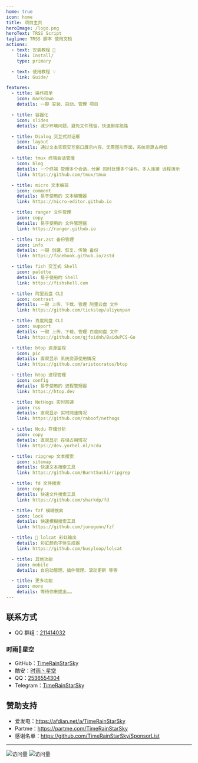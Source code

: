 ```yaml
---
home: true
icon: home
title: 项目主页
heroImage: /logo.png
heroText: TRSS Script
tagline: TRSS 脚本 使用文档
actions:
  - text: 安装教程 ️📲
    link: Install/
    type: primary

  - text: 使用教程 💡
    link: Guide/

features:
  - title: 操作简单
    icon: markdown
    details: 一键 安装、启动、管理 项目

  - title: 容器化
    icon: slides
    details: 减少环境问题，避免文件残留，快速删库跑路

  - title: Dialog 交互式对话框
    icon: layout
    details: 通过文本实现交互窗口展示内容，无需图形界面，系统资源占用低

  - title: tmux 终端会话管理
    icon: blog
    details: 一个终端 管理多个会话，分屏 同时处理多个操作，多人连接 远程演示
    link: https://github.com/tmux/tmux

  - title: micro 文本编辑
    icon: comment
    details: 易于使用的 文本编辑器
    link: https://micro-editor.github.io

  - title: ranger 文件管理
    icon: copy
    details: 易于使用的 文件管理器
    link: https://ranger.github.io

  - title: tar.zst 备份管理
    icon: info
    details: 一键 创建、恢复、传输 备份
    link: https://facebook.github.io/zstd

  - title: fish 交互式 Shell
    icon: palette
    details: 易于使用的 Shell
    link: https://fishshell.com

  - title: 阿里云盘 CLI
    icon: contrast
    details: 一键 上传、下载、管理 阿里云盘 文件
    link: https://github.com/tickstep/aliyunpan

  - title: 百度网盘 CLI
    icon: support
    details: 一键 上传、下载、管理 百度网盘 文件
    link: https://github.com/qjfoidnh/BaiduPCS-Go

  - title: btop 资源监视
    icon: pic
    details: 直观显示 系统资源使用情况
    link: https://github.com/aristocratos/btop

  - title: htop 进程管理
    icon: config
    details: 易于使用的 进程管理器
    link: https://htop.dev

  - title: NetHogs 实时网速
    icon: rss
    details: 直观显示 实时网速情况
    link: https://github.com/raboof/nethogs

  - title: Ncdu 存储分析
    icon: copy
    details: 直观显示 存储占用情况
    link: https://dev.yorhel.nl/ncdu

  - title: ripgrep 文本搜索
    icon: sitemap
    details: 快速文本搜索工具
    link: https://github.com/BurntSushi/ripgrep

  - title: fd 文件搜索
    icon: copy
    details: 快速文件搜索工具
    link: https://github.com/sharkdp/fd

  - title: fzf 模糊搜索
    icon: lock
    details: 快速模糊搜索工具
    link: https://github.com/junegunn/fzf

  - title: 🌈 lolcat 彩虹输出
    details: 彩虹颜色字体生成器
    link: https://github.com/busyloop/lolcat

  - title: 其他功能
    icon: mobile
    details: 自启动管理、插件管理、滚动更新 等等

  - title: 更多功能
    icon: more
    details: 等待你来提出……
---
```


## 联系方式

- QQ 群组：[211414032](https://jq.qq.com/?k=QU1xGLEB)

### 时雨🌌星空

- GitHub：[TimeRainStarSky](https://github.com/TimeRainStarSky)
- 酷安：[时雨丶星空](https://coolapk.com/u/2650948)
- QQ：[2536554304](https://qm.qq.com/cgi-bin/qm/qr?k=x8LtlP8vwZs7qLwmsbCsyLoAHy7Et1Pj)
- Telegram：[TimeRainStarSky](https://t.me/TimeRainStarSky)

## 赞助支持

- 爱发电：<https://afdian.net/a/TimeRainStarSky>
- Partme：<https://partme.com/TimeRainStarSky>
- 感谢名单：<https://github.com/TimeRainStarSky/SponsorList>

---

![访问量](https://visitor-badge.glitch.me/badge?page_id=TimeRainStarSky-TRSS_Script&right_color=red&left_text=访%20问%20量) ![访问量](https://profile-counter.glitch.me/TimeRainStarSky-TRSS_Script/count.svg)